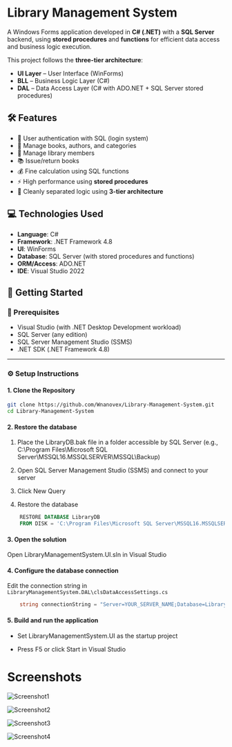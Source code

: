# Library Management System

A Windows Forms application developed in **C# (.NET)** with a **SQL Server** backend, using **stored procedures** and **functions** for efficient data access and business logic execution.

This project follows the **three-tier architecture**:

- **UI Layer** – User Interface (WinForms)
- **BLL** – Business Logic Layer (C#)
- **DAL** – Data Access Layer (C# with ADO.NET + SQL Server stored procedures)


## 🛠️ Features

- 🔐 User authentication with SQL (login system)
- 📖 Manage books, authors, and categories
- 👤 Manage library members
- 📚 Issue/return books
- 💰 Fine calculation using SQL functions
- ⚡ High performance using **stored procedures**
- 🧾 Cleanly separated logic using **3-tier architecture**

## 💻 Technologies Used

- **Language**: C#
- **Framework**: .NET Framework 4.8
- **UI**: WinForms
- **Database**: SQL Server (with stored procedures and functions)
- **ORM/Access**: ADO.NET
- **IDE**: Visual Studio 2022

## 🚀 Getting Started

### 🧱 Prerequisites

- Visual Studio (with .NET Desktop Development workload)
- SQL Server (any edition)
- SQL Server Management Studio (SSMS)
- .NET SDK (.NET Framework 4.8)

---

### ⚙️ Setup Instructions

#### 1. **Clone the Repository**

```bash
git clone https://github.com/Wnanovex/Library-Management-System.git
cd Library-Management-System
```

#### 2. **Restore the database**

  1. Place the LibraryDB.bak file in a folder accessible by SQL Server (e.g., C:\Program Files\Microsoft SQL Server\MSSQL16.MSSQLSERVER\MSSQL\Backup\)

  2. Open SQL Server Management Studio (SSMS) and connect to your server

  3. Click New Query

  4. Restore the database
```sql
    RESTORE DATABASE LibraryDB
    FROM DISK = 'C:\Program Files\Microsoft SQL Server\MSSQL16.MSSQLSERVER\MSSQL\Backup\LibraryDB.bak';
```

#### 3. **Open the solution**

Open LibraryManagementSystem.UI.sln in Visual Studio

#### 4. **Configure the database connection**

Edit the connection string in `LibraryManagementSystem.DAL\clsDataAccessSettings.cs`

```csharp
    string connectionString = "Server=YOUR_SERVER_NAME;Database=LibraryDB;User Id=your_user;Password=your_password;";
```

#### 5. **Build and run the application**

- Set LibraryManagementSystem.UI as the startup project

- Press F5 or click Start in Visual Studio



# Screenshots

![Screenshot1](https://github.com/user-attachments/assets/2f346f2a-7c5d-4fa0-bc39-11453b91f8cb)

![Screenshot2](https://github.com/user-attachments/assets/a014b0dd-64ce-4423-87ae-4f69f3b0a408)

![Screenshot3](https://github.com/user-attachments/assets/2b7b2089-3ee4-4321-9737-45a0e371b570)

![Screenshot4](https://github.com/user-attachments/assets/f14f6eaa-904c-4daa-89c5-0f40755bd43e)

